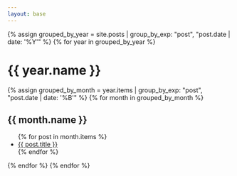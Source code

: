 ```yaml
---
layout: base
---
```


{% assign grouped_by_year = site.posts | group_by_exp: "post", "post.date | date: '%Y'" %}
{% for year in grouped_by_year %}
<h1>{{ year.name }}</h1>
  {% assign grouped_by_month = year.items | group_by_exp: "post", "post.date | date: '%B'" %}
  {% for month in grouped_by_month %}
<h2>{{ month.name }}</h2>
<ul>
      {% for post in month.items %}
<li><a href="{{ post.url | relative_url }}">{{ post.title }}</a></li>
      {% endfor %}
</ul>
  {% endfor %}
{% endfor %}